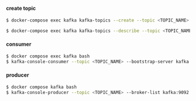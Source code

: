 #### create topic
```bash
$ docker-compose exec kafka kafka-topics --create --topic <TOPIC_NAME> --bootstrap-server kafka:9092 --replication-factor 1 --partitions 1
```

```bash 
$ docker-compose exec kafka kafka-topics --describe --topic <TOPIC_NAME> --bootstrap-server kafka:9092 
```

#### consumer
```bash
$ docker compose exec kafka bash
$ kafka-console-consumer --topic <TOPIC_NAME> --bootstrap-server kafka:9092
```

#### producer
```bash 
$ docker compose kafka bash 
$ kafka-console-producer --topic <TOPIC_NAME> --broker-list kafka:9092
```